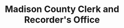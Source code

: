 ---
layout: repo
title: "Madison County Clerk and Recorder's Office"
id: 16075
permalink: repos/16075/
---